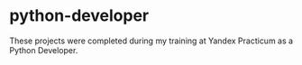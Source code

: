 # python-developer
These projects were completed during my training at Yandex Practicum as a Python Developer.
